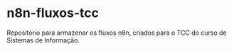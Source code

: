 # n8n-fluxos-tcc
Repositório para armazenar os fluxos n8n, criados para o TCC do curso de Sistemas de Informação.
